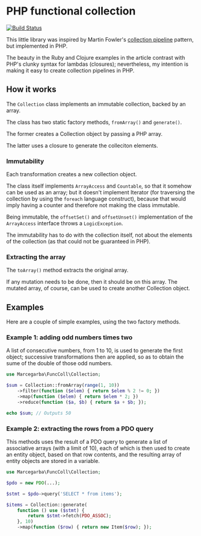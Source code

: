 # PHP functional collection
[![Build Status](https://secure.travis-ci.org/marcegarba/funccoll.png?branch=master)](https://travis-ci.org/marcegarba/funccoll)

This little library was inspired by Martin Fowler's [collection pipeline](http://martinfowler.com/articles/collection-pipeline/) pattern,
but implemented in PHP.

The beauty in the Ruby and Clojure examples in the article contrast with PHP's clunky syntax for lambdas (closures); nevertheless, my intention is making it easy to
create collection pipelines in PHP.

## How it works

The ```Collection``` class implements an immutable collection, backed by an array.

The class has two static factory methods, ```fromArray()``` and ```generate()```.

The former creates a Collection object by passing a PHP array.

The latter uses a closure to generate the colleciton elements.

### Immutability

Each transformation creates a new collection object.

The class itself implements ```ArrayAccess``` and ```Countable```, so that it somehow
can be used as an array; but it doesn't implement Iterator (for traversing the collection
by using the `foreach` language construct), because that would imply having a counter
and therefore not making the class immutable.

Being immutable, the ```offsetSet()``` and ```offsetUnset()``` implementation of the
```ArrayAccess``` interface throws a ```LogicException```.

The immutability has to do with the collection itself, not about the elements of the
collection (as that could not be guaranteed in PHP).

### Extracting the array

The ```toArray()``` method extracts the original array.

If any mutation needs to be done, then it should be on this array. The mutated array,
of course, can be used to create another Collection object.

## Examples

Here are a couple of simple examples, using the two factory methods.

### Example 1: adding odd numbers times two

A list of consecutive numbers, from 1 to 10, is used to generate the first object;
successive transformations then are applied, so as to obtain the sume of the double
of those odd numbers.

```php
use Marcegarba\FuncColl\Collection;

$sum = Collection::fromArray(range(1, 10))
    ->filter(function ($elem) { return $elem % 2 != 0; })
    ->map(function ($elem) { return $elem * 2; })
    ->reduce(function ($a, $b) { return $a + $b; });

echo $sum; // Outputs 50
```

### Example 2: extracting the rows from a PDO query

This methods uses the result of a PDO query to generate a list of associative
arrays (with a limit of 10), each of which is then used to create an
entity object, based on that row contents, and the resulting array of
entity objects are stored in a variable.

```php
use Marcegarba\FuncColl\Collection;

$pdo = new PDO(...);

$stmt = $pdo->query('SELECT * from items');

$items = Collection::generate(
    function () use ($stmt) {
        return $stmt->fetch(PDO_ASSOC);
    }, 10)
    ->map(function ($row) { return new Item($row); });

```
